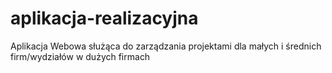 # aplikacja-realizacyjna
Aplikacja Webowa służąca do zarządzania projektami dla małych i średnich firm/wydziałów w dużych firmach
